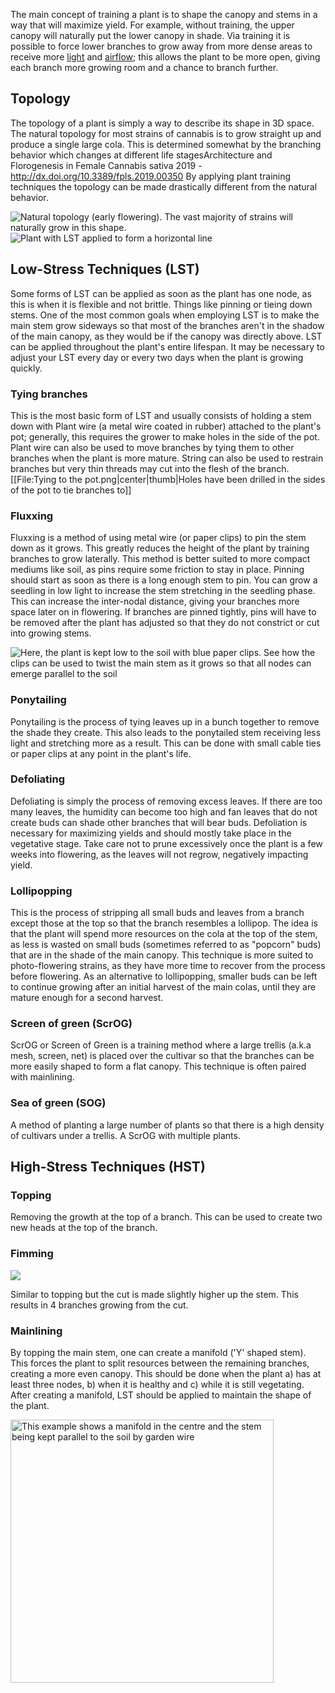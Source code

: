 The main concept of training a plant is to shape the canopy and stems in a way that will maximize yield. For example, without training, the upper canopy will naturally put the lower canopy in shade. Via training it is possible to force lower branches to grow away from more dense areas to receive more [light](/Light) and [airflow](/Plant_processes#gas_exchange); this allows the plant to be more open, giving each branch more growing room and a chance to branch further.

## Topology ##
The topology of a plant is simply a way to describe its shape in 3D space. The natural topology for most strains of cannabis is to grow straight up and produce a single large cola. This is determined somewhat by the branching behavior which changes at different life stages<ref>Architecture and Florogenesis in Female Cannabis sativa 2019 - http://dx.doi.org/10.3389/fpls.2019.00350</ref> By applying plant training techniques the topology can be made drastically different from the natural behavior.

<div class="center">
<img src='/images/Natural_topology.png' title='Natural topology (early flowering). The vast majority of strains will naturally grow in this shape.'> 
<img src='/images/Plant_with_LST_applied.png' title='Plant with LST applied to form a horizontal line'/>
  </div>


## Low-Stress Techniques (LST) ##
Some forms of LST can be applied as soon as the plant has one node, as this is when it is flexible and not brittle. Things like pinning or tieing down stems.  One of the most common goals when employing LST is to make the main stem grow sideways so that most of the branches aren't in the shadow of the main canopy, as they would be if the canopy was directly above. LST can be applied throughout the plant's entire lifespan. It may be necessary to adjust your LST every day or every two days when the plant is growing quickly.

### Tying branches ###
This is the most basic form of LST and usually consists of holding a stem down with Plant wire (a metal wire coated in rubber) attached to the plant's pot; generally, this requires the grower to make holes in the side of the pot. Plant wire can also be used to move branches by tying them to other branches when the plant is more mature. String can also be used to restrain branches but very thin threads may cut into the flesh of the branch.
[[File:Tying to the pot.png|center|thumb|Holes have been drilled in the sides of the pot to tie branches to]]

### Fluxxing ###
Fluxxing is a method of using metal wire (or paper clips) to pin the stem down as it grows. This greatly reduces the height of the plant by training branches to grow laterally. This method is better suited to more compact mediums like soil, as pins require some friction to stay in place. Pinning should start as soon as there is a long enough stem to pin. You can grow a seedling in low light to increase the stem stretching in the seedling phase. This can increase the inter-nodal distance, giving your branches more space later on in flowering. If branches are pinned tightly, pins will have to be removed after the plant has adjusted so that they do not constrict or cut into growing stems.

<img src="/images/LST-pinning-down.png" class="center" title="Here, the plant is kept low to the soil with blue paper clips. See how the clips can be used to twist the main stem as it grows so that all nodes can emerge parallel to the soil"/>

### Ponytailing ###
Ponytailing is the process of tying leaves up in a bunch together to remove the shade they create. This also leads to the ponytailed stem receiving less light and stretching more as a result. This can be done with small cable ties or paper clips at any point in the plant's life.

### Defoliating ###
Defoliating is simply the process of removing excess leaves. If there are too many leaves, the humidity can become too high and fan leaves that do not create buds can shade other branches that will bear buds. Defoliation is necessary for maximizing yields and should mostly take place in the vegetative stage. Take care not to prune excessively once the plant is a few weeks into flowering, as the leaves will not regrow, negatively impacting yield.

### Lollipopping ###
This is the process of stripping all small buds and leaves from a branch except those at the top so that the branch resembles a lollipop. The idea is that the plant will spend more resources on the cola at the top of the stem, as less is wasted on small buds (sometimes referred to as "popcorn" buds) that are in the shade of the main canopy. This technique is more suited to photo-flowering strains, as they have more time to recover from the process before flowering. As an alternative to lollipopping, smaller buds can be left to continue growing after an initial harvest of the main colas, until they are mature enough for a second harvest.

### Screen of green (ScrOG) ###
ScrOG or Screen of Green is a training method where a large trellis (a.k.a mesh, screen, net) is placed over the cultivar so that the branches can be more easily shaped to form a flat canopy. This technique is often paired with mainlining.

### Sea of green (SOG) ###
A method of planting a large number of plants so that there is a high density of cultivars under a trellis. A ScrOG with multiple plants.

## High-Stress Techniques (HST) ##

### Topping ###
Removing the growth at the top of a branch. This can be used to create two new heads at the top of the branch.

### Fimming ###
<img src="/images/Fimming_topping.jpeg" />

Similar to topping but the cut is made slightly higher up the stem. This results in 4 branches growing from the cut.

### Mainlining ###
By topping the main stem, one can create a manifold ('Y' shaped stem). This forces the plant to split resources between the remaining branches, creating a more even canopy. This should be done when the plant a) has at least three nodes, b) when it is healthy and c) while it is still vegetating. After creating a manifold, LST should be applied to maintain the shape of the plant.

<img src='/images/Tall_fluxing.jpg' width='421px' title='This example shows a manifold in the centre and the stem being kept parallel to the soil by garden wire'>

